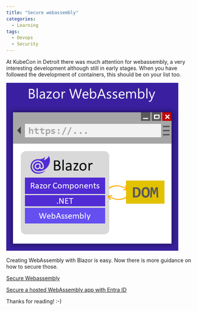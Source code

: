 ```yaml
---
title: "Secure webassembly"
categories:
  - Learning
tags:
  - Devops
  - Security
---
```


At KubeCon in Detroit there was much attention for webassembly, a very interesting development although still in early stages. When you have followed the development of containers, this should be on your list too.

![img](../assets/images/2022-10-28-secure-wasm.png)

Creating WebAssembly with Blazor is easy. Now there is more guidance on how to secure those. 

[Secure Webassembly](https://learn.microsoft.com/aspnet/core/blazor/security/webassembly?wt.mc_id=pdebruin_content_blog_cnl_csasci)

[Secure a hosted WebAssembly app with Entra ID](https://learn.microsoft.com/en-us/aspnet/core/blazor/security/webassembly/hosted-with-microsoft-entra-id?wt.mc_id=pdebruin_content_blog_cnl_csasci)

Thanks for reading! :-)

